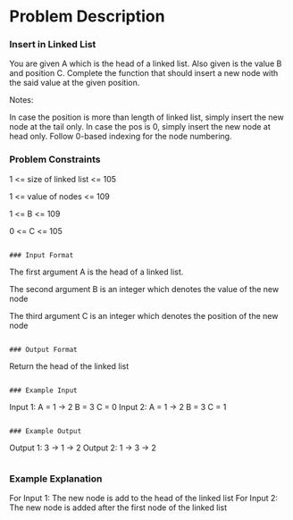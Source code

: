 # Problem Description

### Insert in Linked List

You are given A which is the head of a linked list. Also given is the value B and position C. Complete the function that should insert a new node with the said value at the given position.

Notes:

In case the position is more than length of linked list, simply insert the new node at the tail only.
In case the pos is 0, simply insert the new node at head only.
Follow 0-based indexing for the node numbering.

### Problem Constraints

1 <= size of linked list <= 105

1 <= value of nodes <= 109

1 <= B <= 109

0 <= C <= 105

```

### Input Format

```

The first argument A is the head of a linked list.

The second argument B is an integer which denotes the value of the new node

The third argument C is an integer which denotes the position of the new node

```

### Output Format

```

Return the head of the linked list

```

### Example Input

```

Input 1:
A = 1 -> 2
B = 3
C = 0
Input 2:
A = 1 -> 2
B = 3
C = 1

```

### Example Output

```

Output 1:
3 -> 1 -> 2
Output 2:
1 -> 3 -> 2

```

```

### Example Explanation

For Input 1:
The new node is add to the head of the linked list
For Input 2:
The new node is added after the first node of the linked list

```

```
